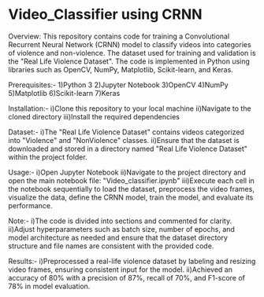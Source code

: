 # Video_Classifier using CRNN
Overview:
This repository contains code for training a Convolutional Recurrent Neural Network (CRNN) model to classify videos into categories of violence and non-violence. The dataset used for training and validation is the "Real Life Violence Dataset". The code is implemented in Python using libraries such as OpenCV, NumPy, Matplotlib, Scikit-learn, and Keras.

Prerequisites:-
1)Python 3
2)Jupyter Notebook
3)OpenCV
4)NumPy
5)Matplotlib
6)Scikit-learn
7)Keras

Installation:-
i)Clone this repository to your local machine
ii)Navigate to the cloned directory
iii)Install the required dependencies

Dataset:-
i)The "Real Life Violence Dataset" contains videos categorized into "Violence" and "NonViolence" classes.
ii)Ensure that the dataset is downloaded and stored in a directory named "Real Life Violence Dataset" within the project folder.

Usage:-
i)Open Jupyter Notebook
ii)Navigate to the project directory and open the main notebook file: "Video_classifier.ipynb"
iii)Execute each cell in the notebook sequentially to load the dataset, preprocess the video frames, visualize the data, define the CRNN model, train the model, and evaluate its performance.

Note:-
i)The code is divided into sections and commented for clarity.
ii)Adjust hyperparameters such as batch size, number of epochs, and model architecture as needed and ensure that the dataset directory structure and file names are consistent with the provided code.

Results:-
i)Preprocessed a real-life violence dataset by labeling and resizing video frames, ensuring consistent input for the model.
ii)Achieved an accuracy of 80% with a precision of 87%, recall of 70%, and F1-score of 78% in model evaluation.
